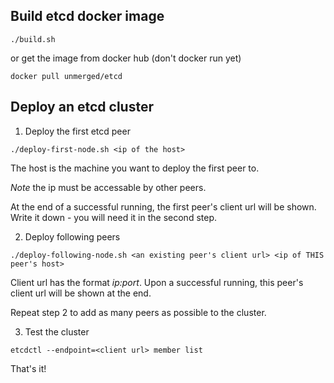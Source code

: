 ## Build etcd docker image

    ./build.sh

or get the image from docker hub (don't docker run yet)

    docker pull unmerged/etcd

## Deploy an etcd cluster

1. Deploy the first etcd peer

  ```
  ./deploy-first-node.sh <ip of the host>
  ```
  
  The host is the machine you want to deploy the first peer to. 
  
  *Note* the ip must be accessable by other peers.

  At the end of a successful running, the first peer's client url will be shown. Write it down - you will need it in the second step.

2. Deploy following peers

  ```
  ./deploy-following-node.sh <an existing peer's client url> <ip of THIS peer's host>
  ```
  
  Client url has the format *ip:port*. Upon a successful running, this peer's client url will be shown at the end.
  
  Repeat step 2 to add as many peers as possible to the cluster.

3. Test the cluster

  ```
  etcdctl --endpoint=<client url> member list
  ```
  
That's it!
